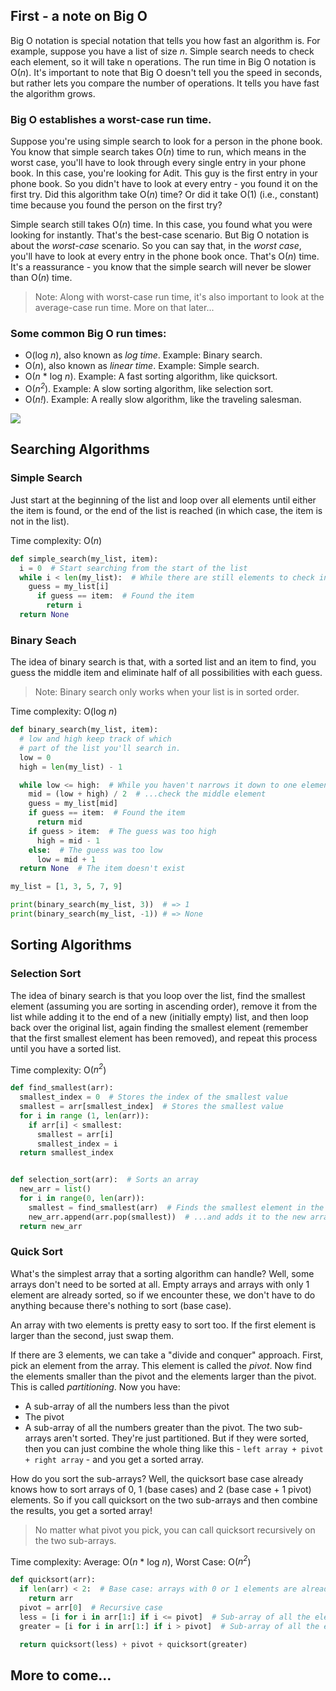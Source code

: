 ## First - a note on Big O

Big O notation is special notation that tells you how fast an algorithm is. For example, suppose you have a list of size _n_. Simple search needs to check each element, so it will take n operations. The run time in Big O notation is O(_n_). It's important to note that Big O doesn't tell you the speed in seconds, but rather lets you compare the number of operations. It tells you have fast the algorithm grows.

### Big O establishes a worst-case run time.

Suppose you're using simple search to look for a person in the phone book. You know that simple search takes O(_n_) time to run, which means in the worst case, you'll have to look through every single entry in your phone book. In this case, you're looking for Adit. This guy is the first entry in your phone book. So you didn't have to look at every entry - you found it on the first try. Did this algorithm take O(_n_) time? Or did it take O(1) (i.e., constant) time because you found the person on the first try?

Simple search still takes O(_n_) time. In this case, you found what you were looking for instantly. That's the best-case scenario. But Big O notation is about the _worst-case_ scenario. So you can say that, in the _worst case_, you'll have to look at every entry in the phone book once. That's O(_n_) time. It's a reassurance - you know that the simple search will never be slower than O(_n_) time.

> Note: Along with worst-case run time, it's also important to look at the average-case run time. More on that later...

### Some common Big O run times:

- O(log _n_), also known as _log time_. Example: Binary search.
- O(_n_), also known as _linear time_. Example: Simple search.
- O(_n_ \* log _n_). Example: A fast sorting algorithm, like quicksort.
- O(_n<sup>2</sup>_). Example: A slow sorting algorithm, like selection sort.
- O(_n!_). Example: A really slow algorithm, like the traveling salesman.

![](https://raw.githubusercontent.com/brombaut/articles-authored/main/assets/images/search_and_sort_algorithms/big_o.png)

## Searching Algorithms

### Simple Search

Just start at the beginning of the list and loop over all elements until either the item is found, or the end of the list is reached (in which case, the item is not in the list).

Time complexity: O(_n_)

```python
def simple_search(my_list, item):
  i = 0  # Start searching from the start of the list
  while i < len(my_list):  # While there are still elements to check in the list...
    guess = my_list[i]
      if guess == item:  # Found the item
        return i
  return None
```

### Binary Seach

The idea of binary search is that, with a sorted list and an item to find, you guess the middle item and eliminate half of all possibilities with each guess.

> Note: Binary search only works when your list is in sorted order.

Time complexity: O(log _n_)

```python
def binary_search(my_list, item):
  # low and high keep track of which
  # part of the list you'll search in.
  low = 0
  high = len(my_list) - 1

  while low <= high:  # While you haven't narrows it down to one element...
    mid = (low + high) / 2  # ...check the middle element
    guess = my_list[mid]
    if guess == item:  # Found the item
      return mid
    if guess > item:  # The guess was too high
      high = mid - 1
    else:  # The guess was too low
      low = mid + 1
  return None  # The item doesn't exist

my_list = [1, 3, 5, 7, 9]

print(binary_search(my_list, 3))  # => 1
print(binary_search(my_list, -1)) # => None

```

## Sorting Algorithms

### Selection Sort

The idea of binary search is that you loop over the list, find the smallest element (assuming you are sorting in ascending order), remove it from the list while adding it to the end of a new (initially empty) list, and then loop back over the original list, again finding the smallest element (remember that the first smallest element has been removed), and repeat this process until you have a sorted list.

Time complexity: O(_n<sup>2</sup>_)

```python
def find_smallest(arr):
  smallest_index = 0  # Stores the index of the smallest value
  smallest = arr[smallest_index]  # Stores the smallest value
  for i in range (1, len(arr)):
    if arr[i] < smallest:
      smallest = arr[i]
      smallest_index = i
  return smallest_index


def selection_sort(arr):  # Sorts an array
  new_arr = list()
  for i in range(0, len(arr)):
    smallest = find_smallest(arr)  # Finds the smallest element in the array...
    new_arr.append(arr.pop(smallest))  # ...and adds it to the new array
  return new_arr
```

### Quick Sort

What's the simplest array that a sorting algorithm can handle? Well, some arrays don't need to be sorted at all. Empty arrays and arrays with only 1 element are already sorted, so if we encounter these, we don't have to do anything because there's nothing to sort (base case).

An array with two elements is pretty easy to sort too. If the first element is larger than the second, just swap them.

If there are 3 elements, we can take a "divide and conquer" approach. First, pick an element from the array. This element is called the <i>pivot</i>. Now find the elements smaller than the pivot and the elements larger than the pivot. This is called <i>partitioning</i>. Now you have:

- A sub-array of all the numbers less than the pivot
- The pivot
- A sub-array of all the numbers greater than the pivot.
  The two sub-arrays aren't sorted. They're just partitioned. But if they were sorted, then you can just combine the whole thing like this - `left array + pivot + right array` - and you get a sorted array.

How do you sort the sub-arrays? Well, the quicksort base case already knows how to sort arrays of 0, 1 (base cases) and 2 (base case + 1 pivot) elements. So if you call quicksort on the two sub-arrays and then combine the results, you get a sorted array!

> No matter what pivot you pick, you can call quicksort recursively on the two sub-arrays.

Time complexity: Average: O(_n_ \* log _n_), Worst Case: O(_n<sup>2</sup>_)

```python
def quicksort(arr):
  if len(arr) < 2:  # Base case: arrays with 0 or 1 elements are already "sorted"
    return arr
  pivot = arr[0]  # Recursive case
  less = [i for i in arr[1:] if i <= pivot]  # Sub-array of all the elements less than the pivot
  greater = [i for i in arr[1:] if i > pivot]  # Sub-array of all the elements greater than the pivot

  return quicksort(less) + pivot + quicksort(greater)

```

## More to come...
